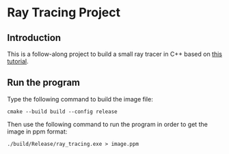 # Ray Tracing Project

## Introduction
This is a follow-along project to build a small ray tracer in C++ based on [this tutorial](https://raytracing.github.io/books/RayTracingInOneWeekend.html).


## Run the program

Type the following command to build the image file:
```
cmake --build build --config release
```

Then use the following command to run the program in order to get the image in ppm format:
```
./build/Release/ray_tracing.exe > image.ppm
```